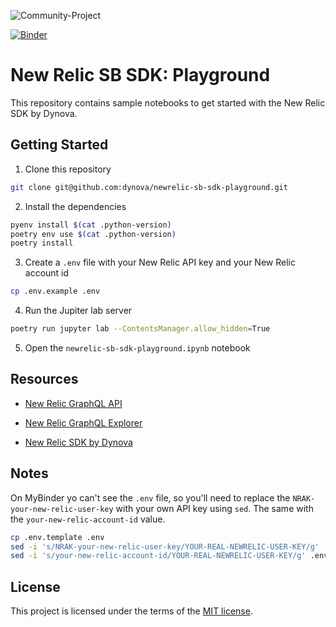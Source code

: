 ![Community-Project](https://gitlab.com/softbutterfly/open-source/open-source-office/-/raw/master/assets/dynova/dynova-open-source--banner--community-project.png)

[![Binder](https://mybinder.org/badge_logo.svg)](https://mybinder.org/v2/gl/softbutterfly%2Fopen-source%2Fnewrelic-sb-sdk-playground/HEAD)

# New Relic SB SDK: Playground

This repository contains sample notebooks to get started with the New Relic SDK by Dynova.


## Getting Started

1. Clone this repository

```bash
git clone git@github.com:dynova/newrelic-sb-sdk-playground.git
```

2. Install the dependencies

```bash
pyenv install $(cat .python-version)
poetry env use $(cat .python-version)
poetry install
```

3. Create a `.env` file with your New Relic API key and your New Relic account id

```bash
cp .env.example .env
```

4. Run the Jupiter lab server

```bash
poetry run jupyter lab --ContentsManager.allow_hidden=True
```

5. Open the `newrelic-sb-sdk-playground.ipynb` notebook

## Resources

- [New Relic GraphQL API](https://docs.newrelic.com/docs/apis/nerdgraph/get-started/introduction-new-relic-nerdgraph/)
- [New Relic GraphQL Explorer](https://api.newrelic.com/graphiql)

- [New Relic SDK by Dynova](https://github.com/dynovaio/newrelic-sb-sdk/)

## Notes

On MyBinder yo can't see the `.env` file, so you'll need to replace the `NRAK-your-new-relic-user-key` with your own API key using `sed`. The same with the `your-new-relic-account-id` value.

```bash
cp .env.template .env
sed -i 's/NRAK-your-new-relic-user-key/YOUR-REAL-NEWRELIC-USER-KEY/g' .env
sed -i 's/your-new-relic-account-id/YOUR-REAL-NEWRELIC-USER-KEY/g' .env
```

## License

This project is licensed under the terms of the <a href="./LICENSE.txt" download>MIT license</a>.
